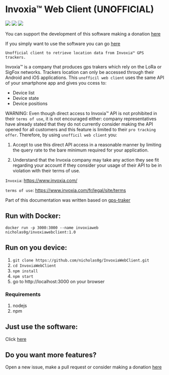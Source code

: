 Invoxia™ Web Client (UNOFFICIAL)
===========
![](https://img.shields.io/github/stars/nicholas0g/invoxiawebclient.svg) ![](https://img.shields.io/github/forks/nicholas0g/invoxiawebclient.svg) ![](https://img.shields.io/docker/pulls/nicholas0g/invoxiawebclient)

You can support the development of this software making a donation [here](https://www.paypal.com/paypalme/nicholasgiordano)

If you simply want to use the software you can go [here](https://inv-webv.herokuapp.com/)

    Unofficial client to retrieve location data from Invoxia™ GPS trackers.

Invoxia™ is a company that produces gps trakers which rely on the LoRa or SigFox
networks. Trackers location can only be accessed through their Android and iOS applications.
This ``unofficil web client`` uses the same API of your smartphone app and gives you ccess to:

- Device list
- Device state
- Device positions

WARNING: Even though direct access to Invoxia™ API is not prohibited in their `terms of use`, it is
not encouraged either: company representatives have already stated that they do not currently consider making the
API opened for all customers and this feature is limited to their `pro tracking offer`.
Therefore, by using ``unofficil web client`` you:

1. Accept to use this direct API access in a reasonable manner by limiting the query rate to the bare minimum required
for your application.

2. Understand that the Invoxia company may take any action they see fit regarding your account if they consider your
usage of their API to be in violation with their terms of use.

`Invoxia`: https://www.invoxia.com/

`terms of use`: https://www.invoxia.com/fr/legal/site/terms


Part of this documentation was written based on [gps-traker](https://gitlab.com/ezlo.picori/gps_tracker)

## Run with Docker:
```
docker run -p 3000:3000 --name invoxiaweb nicholas0g/invoxiawebclient:1.0 
```


## Run on you device:

1. `git clone https://github.com/nicholas0g/InvoxiaWebClient.git`
2. `cd InvoxiaWebClient`
3. `npm install`
4. `npm start`
5. go to http://localhost:3000 on your browser

### Requirements
1. nodejs
2. npm

## Just use the software:
Click [here](https://inv-webv.herokuapp.com/)

## Do you want more features?
Open a new issue, make a pull request or consider making a donation [here](https://www.paypal.com/paypalme/nicholasgiordano)
